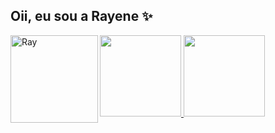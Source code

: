 ## Oii, eu sou a Rayene ✨

<div>
<a href="https://github.com/rayenealmeida">
   
 <img height="130em" src="https://github-readme-stats.vercel.app/api?username=rayenealmeida&show_icons=true&theme=dracula&include_all_commits=true&count_private=true"/>
  <img height= "130" src="https://github-readme-stats.vercel.app/api/top-langs/?username=rayenealmeida&layout=compact&langs_count=7&theme=dracula"/>
   <img align="left" alt="Ray" src="https://i.picasion.com/pic91/808a44e53271d937f9fc437b9a32c1ba.gif" height="140em"/>
   
  
</div>




  
  

